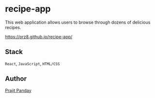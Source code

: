 # recipe-app

This web application allows users  to browse through dozens of delicious recipes.

https://prz8.github.io/recipe-app/

## Stack
`React`, `JavaScript`, `HTML/CSS`

## Author
<a href="https://github.com/Prz8"> Prajit Panday </a>

